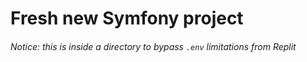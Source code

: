 # Fresh new Symfony project

###### Notice: this is inside a directory to bypass `.env` limitations from Replit
